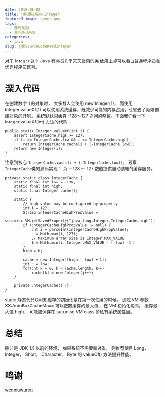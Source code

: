 ```yaml
---
date: 2018-06-02
title: jdk源码系列-Integer
featured_image: cover.png
tags: 
  - 源码系列
  - JDK源码系列
categories: 
  - java
slug: jdkSourceCodeReadInteger
---
```

对于 Integer 这个 Java 程序员几乎天天使用的类,使用上却可以看出普通程序员和优秀程序员区别。
<!-- more -->

# 深入代码
在创建数字 1 的对象时， 大多数人会使用 new Integer(1)， 而使用 Integer.valueOf(1) 可以使用系统缓存，既减少可能的内存占用，也省去了频繁创建对象的开销。 
系统默认只缓存 -128～127 之间的整数。下面我们看一下 Integer.valueOf(int) 方法的代码： 

```
public static Integer valueOf(int i) {  
    assert IntegerCache.high >= 127;  
    if (i >= IntegerCache.low && i <= IntegerCache.high)  
        return IntegerCache.cache[i + (-IntegerCache.low)];  
    return new Integer(i);  
} 
```

注意到核心 `IntegerCache.cache[i + (-IntegerCache.low)]`， 观察`IntegerCache`类的源码实现：
为 －128 ～ 127 数值提供自动装箱的缓存服务。 


```
private static class IntegerCache {  
    static final int low = -128;  
    static final int high;  
    static final Integer cache[];  
  
    static {  
        // high value may be configured by property  
        int h = 127;  
        String integerCacheHighPropValue =  
            sun.misc.VM.getSavedProperty("java.lang.Integer.IntegerCache.high");  
        if (integerCacheHighPropValue != null) {  
            int i = parseInt(integerCacheHighPropValue);  
            i = Math.max(i, 127);  
            // Maximum array size is Integer.MAX_VALUE  
            h = Math.min(i, Integer.MAX_VALUE - (-low) -1);  
        }  
        high = h;  
  
        cache = new Integer[(high - low) + 1];  
        int j = low;  
        for(int k = 0; k < cache.length; k++)  
            cache[k] = new Integer(j++);  
    }  
  
    private IntegerCache() {}  
}  
```

static 静态代码块可知缓存的初始化是在第一次使用的时候。 通过 VM 参数-XX:AutoBoxCacheMax=<size> 可以配置缓存的最大值。 在 VM 初始化期间， 缓存最大值 high， 可能被保存在 sun.misc.VM class 的私有系统属性里。   

# 总结
  除非是 JDK 1.5 以前的环境， 如果系统不需要新对象， 则推荐使用 Long， Integer， Short， Character， Byte 的 valueOf() 方法提升性能。 
 
# 鸣谢
[wenniuwuren](https://blog.csdn.net/wenniuwuren)
